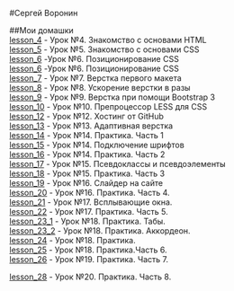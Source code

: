 #Сергей Воронин  

##Мои домашки  
[lesson_4](https://serfer87.github.io/lesson_4/) - Урок №4. Знакомство с основами HTML  
[lesson_5](https://serfer87.github.io/lesson_5) - Урок №5. Знакомство с основами CSS  
[lesson_6](https://serfer87.github.io/lesson_6/6.1) -Урок №6. Позиционирование CSS  
[lesson_6](https://serfer87.github.io/lesson_6/6.2) -Урок №6. Позиционирование CSS  
[lesson_7](https://serfer87.github.io/lesson_7) - Урок №7. Верстка первого макета  
[lesson_8](https://serfer87.github.io/lesson_8) - Урок №8. Ускорение верстки в разы  
[lesson_9](https://serfer87.github.io/lesson_9) - Урок №9. Верстка при помощи Bootstrap 3  
[lesson_10](https://serfer87.github.io/lesson_10) - Урок №10. Препроцессор LESS для CSS  
[lesson_12](https://serfer87.github.io/) - Урок №12. Хостинг от GitHub  
[lesson_13](https://serfer87.github.io/lesson_13) - Урок №13. Адаптивная верстка  
[lesson_14](https://serfer87.github.io/lesson_14) - Урок №14. Практика. Часть 1  
[lesson_15](https://serfer87.github.io/lesson_15) - Урок №14. Подключение шрифтов   
[lesson_16](https://serfer87.github.io/lesson_16) - Урок №14. Практика. Часть 2  
[lesson_17](https://serfer87.github.io/lesson_17) - Урок №15. Псевдоклассы и псевдоэлементы  
[lesson_18](https://serfer87.github.io/lesson_18) - Урок №15. Практика. Часть 3  
[lesson_19](https://serfer87.github.io/lesson_19) - Урок №16. Слайдер на сайте  
[lesson_20](https://serfer87.github.io/lesson_20) - Урок №16. Практика. Часть 4.  
[lesson_21](https://serfer87.github.io/lesson_21) - Урок №17. Всплывающие окна.  
[lesson_22](https://serfer87.github.io/lesson_22) - Урок №17. Практика. Часть 5.  
[lesson_23_1](https://serfer87.github.io/lesson_23/lesson_23_1) - Урок №18. Практика. Табы.  
[lesson_23_2](https://serfer87.github.io/lesson_23/lesson_23_2) - Урок №18. Практика. Аккордеон.  
[lesson_24](https://serfer87.github.io/lesson_24) - Урок №18. Практика.  
[lesson_25](https://serfer87.github.io/lesson_25) - Урок №18. Практика.Часть 6.  
[lesson_26](https://serfer87.github.io/lesson_26) - Урок №19. Практика. Часть 7.  


[lesson_28](https://serfer87.github.io/lesson_28) - Урок №20. Практика. Часть 8.

